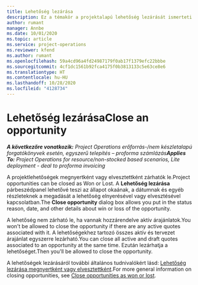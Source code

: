 ```yaml
---
title: Lehetőség lezárása
description: Ez a témakör a projektalapú lehetőség lezárását ismerteti.
author: rumant
manager: Annbe
ms.date: 10/01/2020
ms.topic: article
ms.service: project-operations
ms.reviewer: kfend
ms.author: rumant
ms.openlocfilehash: 59a4cd96a4fd24987179f0ab17f1379efc22bbbe
ms.sourcegitcommit: 4cf1dc1561b92fca4175f0b3813133c5e63ce8e6
ms.translationtype: HT
ms.contentlocale: hu-HU
ms.lasthandoff: 10/28/2020
ms.locfileid: "4128734"
---
```

# <a name="close-an-opportunity"></a><span data-ttu-id="ddb36-103">Lehetőség lezárása</span><span class="sxs-lookup"><span data-stu-id="ddb36-103">Close an opportunity</span></span>

<span data-ttu-id="ddb36-104">_**A következőre vonatkozik:** Project Operations erőforrás-/nem készletalapú forgatókönyvek esetén, egyszerű telepítés – proforma számlázás_</span><span class="sxs-lookup"><span data-stu-id="ddb36-104">_**Applies To:** Project Operations for resource/non-stocked based scenarios, Lite deployment - deal to proforma invoicing_</span></span>

<span data-ttu-id="ddb36-105">A projektlehetőségek megnyertként vagy elvesztettként zárhatók le.</span><span class="sxs-lookup"><span data-stu-id="ddb36-105">Project opportunities can be closed as Won or Lost.</span></span> <span data-ttu-id="ddb36-106">A **Lehetőség lezárása** párbeszédpanel lehetővé teszi az állapot okaának, a dátumnak és egyéb részleteknek a megadását a lehetőség elnyerésével vagy elvesztésével kapcsolatban.</span><span class="sxs-lookup"><span data-stu-id="ddb36-106">The **Close opportunity** dialog box allows you put in the status reason, date, and other details about win or loss of the opportunity.</span></span>

<span data-ttu-id="ddb36-107">A lehetőség nem zárható le, ha vannak hozzárendelve aktív árajánlatok.</span><span class="sxs-lookup"><span data-stu-id="ddb36-107">You won't be allowed to close the opportunity if there are any active quotes associated with it.</span></span> <span data-ttu-id="ddb36-108">A lehetőségekhez tartozó összes aktív és tervezet árajánlat egyszerre lezárható.</span><span class="sxs-lookup"><span data-stu-id="ddb36-108">You can close all active and draft quotes associated to an opportunity at the same time.</span></span> <span data-ttu-id="ddb36-109">Ezután lezárhatja a lehetőséget.</span><span class="sxs-lookup"><span data-stu-id="ddb36-109">Then you'll be allowed to close the opportunity.</span></span>

<span data-ttu-id="ddb36-110">A lehetőségek lezárásáról további általános tudnivalókért lásd: [Lehetőség lezárása megnyertként vagy elvesztettként](https://docs.microsoft.com/dynamics365/sales-enterprise/close-opportunity-won-lost-sales).</span><span class="sxs-lookup"><span data-stu-id="ddb36-110">For more general information on closing opportunities, see [Close opportunities as won or lost](https://docs.microsoft.com/dynamics365/sales-enterprise/close-opportunity-won-lost-sales).</span></span>
